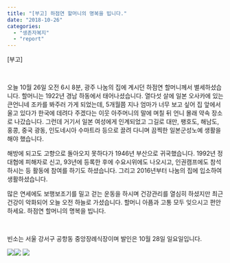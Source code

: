 ```yaml
---
title: "[부고] 하점연 할머니의 명복을 빕니다."
date: "2018-10-26"
categories: 
  - "생존자복지"
  - "report"
---
```


\[부고\]

 

오늘 10월 26일 오전 6시 8분, 광주 나눔의 집에 계시던 하점연 할머니께서 별세하셨습니다. 할머니는 1922년 경남 하동에서 태어나셨습니다. 열다섯 살에 일본 오사카에 있는 큰언니네 조카를 봐주러 가게 되었는데, 5개월쯤 지나 엄마가 너무 보고 싶어 집 앞에서 울고 있다가 한국에 데려다 주겠다는 이웃 아주머니의 말에 며칠 뒤 언니 몰래 약속 장소로 나갔습니다. 그런데 거기서 일본 여성에게 인계되었고 그길로 대만, 팽호도, 해남도, 홍콩, 중국 광동, 인도네시아 수마트라 등으로 끌려 다니며 끔찍한 일본군성노예 생활을 해야 했습니다.

해방에 되고도 고향으로 돌아오지 못하다가 1946년 부산으로 귀국했습니다. 1992년 정대협에 피해자로 신고, 93년에 등록한 후에 수요시위에도 나오시고, 인권캠프에도 참석하시는 등 활동에 참여를 하기도 하셨습니다. 그리고 2016년부터 나눔의 집에 입소하여 생활하셨습니다.

많은 연세에도 보행보조기를 밀고 걷는 운동을 하시며 건강관리를 열심히 하셨지만 최근 건강이 악화되어 오늘 오전 하늘로 가셨습니다. 할머니 아픔과 고통 모두 잊으시고 편안하세요. 하점연 할머니의 명복을 빕니다.

 

빈소는 서울 강서구 공항동 중앙장례식장이며 발인은 10월 28일 일요일입니다.

![](http://womenandwar.net/kr/wp-content/uploads/2018/10/photo_2018-10-26_11-24-20-1024x680.jpg)![](http://womenandwar.net/kr/wp-content/uploads/2018/10/20150925_132802-768x1024.jpg) ![](http://womenandwar.net/kr/wp-content/uploads/2018/10/130207할머니방문-3-1024x680.jpg)
